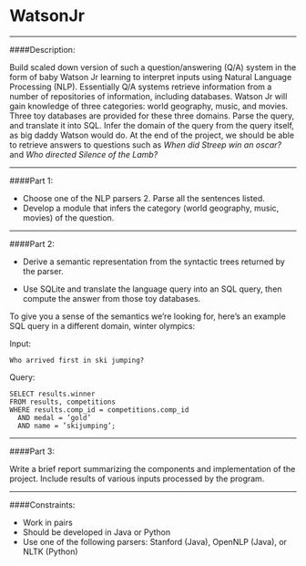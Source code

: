 # WatsonJr
---
####Description:

Build scaled down version of such a question/answering (Q/A) system in the form of baby Watson Jr learning to interpret inputs using Natural Language Processing (NLP). Essentially Q/A systems retrieve information from a number of repositories of information, including databases. Watson Jr will gain knowledge of three categories: world geography, music, and movies. Three toy databases are provided for these three domains. Parse the query, and translate it into SQL. Infer the domain of the query from the query itself, as big daddy Watson would do. At the end of the project, we should be able to retrieve answers to questions such as *When did Streep win an oscar?* and *Who directed Silence of the Lamb?*

---
####Part 1:

- Choose one of the NLP parsers 2. Parse all the sentences listed. 
- Develop a module that infers the category (world geography, music, movies) of the question.

---
####Part 2:

- Derive a semantic representation from the syntactic trees returned by the parser. 

- Use SQLite and translate the language query into an SQL query, then compute the answer from those toy databases. 

To give you a sense of the semantics we’re looking for, here’s an example SQL query in a different domain, winter olympics: 

Input:
	
	Who arrived first in ski jumping?

Query:    SELECT results.winner    FROM results, competitions    WHERE results.comp_id = competitions.comp_id      AND medal = ’gold’      AND name = ’skijumping’;
      
---
####Part 3:

Write a brief report summarizing the components and implementation of the project. Include results of various inputs processed by the program.

---
####Constraints:

- Work in pairs
- Should be developed in Java or Python
- Use one of the following parsers: Stanford (Java), OpenNLP (Java), or NLTK (Python)